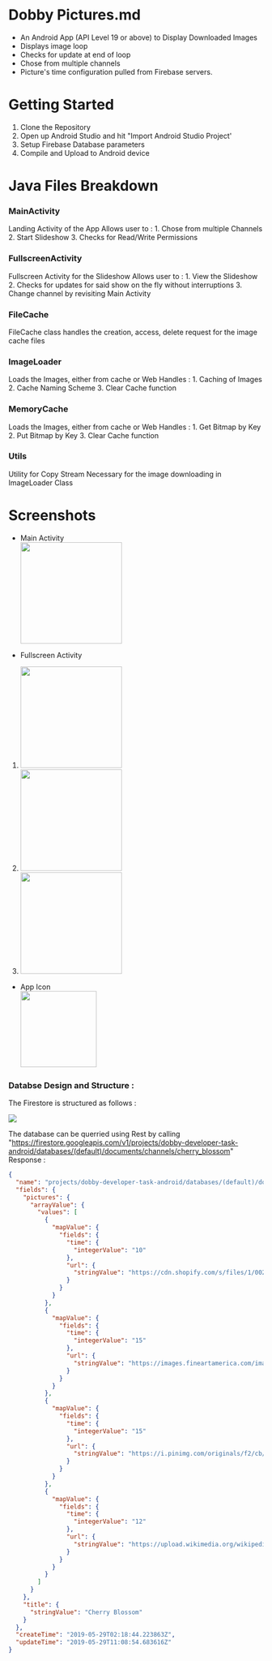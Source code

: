 # Dobby Pictures.md
- An Android App (API Level 19 or above) to Display Downloaded Images
- Displays image loop
- Checks for update at end of loop
- Chose from multiple channels
- Picture's time configuration pulled from Firebase servers.

# Getting Started
1. Clone the Repository
2. Open up Android Studio and hit "Import Android Studio Project'
3. Setup Firebase Database parameters
4. Compile and Upload to Android device


# Java Files Breakdown
### MainActivity
Landing Activity of the App
  Allows user to :
       1. Chose from multiple Channels
       2. Start Slideshow
       3. Checks for Read/Write Permissions
### FullscreenActivity
Fullscreen Activity for the Slideshow
 Allows user to :
       1. View the Slideshow
       2. Checks for updates for said show on the fly without interruptions
       3. Change channel by revisiting Main Activity

### FileCache
FileCache class handles the creation, access, delete request for the image cache files

### ImageLoader
Loads the Images, either from cache or Web
 Handles :
       1. Caching of Images
       2. Cache Naming Scheme
       3. Clear Cache function

### MemoryCache
Loads the Images, either from cache or Web
  Handles :
       1. Get Bitmap by Key
       2. Put Bitmap by Key
       3. Clear Cache function
### Utils
Utility for Copy Stream
 Necessary for the image downloading in ImageLoader Class
# Screenshots
- Main Activity
<br><img src="https://previews.dropbox.com/p/thumb/AAeWOrDBISvfuP40RkmvPwi3gzrECtwF_4u_LBIx3FwVdSUJfbpAZ_YQwbisNCwNF3gBXUYvGyBrQJnOcVKXgRd-pzhkpyix_RyoO2D3dg7wjT15X8QQVKH2CtWyTu_4UXFtik27xQiWDqsV_gvV0Hekrai8On7EFYwsUg6W4lMYr_LfqteXBO8H8-ea0B0T2mqnCsxXr8zIxEYcp2mlZ9DATSSTaQrDIIGVakWuA-kZ0EFosclmrYx2-0P8m-5xMHeatTA9l6w2TEYsUfuIAofmFNPV7Bvaea5Oht0YXD5m1IaNOxFgvHOnsDhol6fE7m4Vra330FNB67cNJqil5N4j/p.png?fv_content=true&size_mode=5" style="width:200px;"/>


- Fullscreen Activity
1. <img src="https://previews.dropbox.com/p/thumb/AAeeaceaKF1Uo0t59U7L7Q3lpN47t5EcCQAIuiMX789WxcBsVrsJ5oQ7oZ5Vz_GjSAJunh2lTKe0M2PHO5qSM_N0eZ6hfKRLtqxaeJRaVFglK1WeCTo5PY96DXBvgFyfZLhNaZWv0FkfsdXG34GD1NS7hck_6ZLNbHw3PTHYYEIqTvZhhWlL81r8zexWEg_B5Gv10w5UAmcgiNFJWIPC6KnHVHASp_eGBqGueM5UC1nSphs7J3hkXE3aPuBuua6cINw_3J-4gbtIHDNKoSqBjQ197BiTTAxXcrA9DdQpUo6LKgLNQgdv_tKnN9DPmoPxcFVgl6AdXYz3UpB71mAv5223/p.png?size=1600x1200&size_mode=3" style="width:200px;"/>
2. <img src="https://previews.dropbox.com/p/thumb/AAfV7PjNszrDlUVn2jLIqQBtRMp1Hn0ru7NHOpm5oMTLpnyo0J7e_8KdhBYIRrl9v9SHQubKP88hKT9Is7XGshbCkd2vwEkzYQsZ4nAY9hwdSLMoyFke_ZaEs8nPbnHfLKJqigjUXI2Hm5ggMrzMe7asiEkSZ84PXOvTDtL0H-qMyuKEQ0pleajHAfGizQBqbT_Ry6z6fYWIBwL_P6dVstKRczaEgyCHDw3XjVUzEj7gPvRtdkEclzeSPBKCryqo-UNa9X6ed8atTt_MpdCGXahyVP4IJxkgyY4s1MUCdpU5OMJBXN02gSrAWxcklKbhh51FH25N2eQJ0yj_xuIqRifG/p.png?fv_content=true&size_mode=5" style="width:200px;"/>
3. <img src="https://previews.dropbox.com/p/thumb/AAeVdZfDxPUuA3FY7MnZ_3MinpXO5fp-bDGv5axU4srMQCFz4UK9KFdwXPdOOGzICWg9tyEmb2yQuxunREkEBoWO1hSLUlhH28luT-4M0nZoFVTy3WJ-IhrDH0NGzuHgdoU6k89eLxbbCDM57LvEdtwZ1Sp5L8rCDNMx0SFe0ay3YGS1NPM6c31dgmzSzZ3W1tJOQqOfx5kWYu7CoDZj9sxsiGgb8i55iq70PKZaMv7b9G2HaybioIssb5fLxEchXWwXQeZha5cNgKrdSxuQl0Tmn2kFte3OThUuMYU2uvewj6LcEC1aXI8vlmCVYPOSsC6VGVt_PIps8ELTj0cAWRD9/p.png?fv_content=true&size_mode=5" style="width:200px;"/>


- App Icon
<br><img src="https://ucf84c43f6c205b16b7474e5ea56.previews.dropboxusercontent.com/p/thumb/AAfZ3D6FSWkDB5RQDVTL9AHh4zZbtNochcAagw8WxFcrboHI2lhGEbEeLx-JBjEFRDG5Bnt8f8HjpWSY4kfXZXSKEKHTtyAUVy9g_IBMRjHkCe6-RPs_RGK7UhbpATiZPHL38HbDOXVfJlovofKpvxKSI9AzFMq59xb3X1zT9ziCyYoK0xNqy1Z2tNXZX9Y0dBfzrqvdxpD3OVpy6z7QKIBCLJiSHyCskwl6PQxgYZDWBOZcIVk0hL8z0vjZJdkPJ13s71c_qnteVMN-rl1c8ZoCoBhHIhwDQYRyszdg4QfkEm4L3i-y9TY0rS-1iauXbtBLsXT8jmB2EMExFB4ieVTua87tPHA0Ndp8CRSNNZpeSMglyWzp8v2EaxM04KvpKL4/p.png?fv_content=true&size_mode=5" style="width:150px;"/>


### Databse Design and Structure :
The Firestore is structured as follows : 

![](https://ucb0564f6dcc1af9b354966c5694.previews.dropboxusercontent.com/p/thumb/AAdorveg-v6LE_jIWOHh7wNkhFLYbT3W-4wM0U2aLvn_DWW9NaCtRUe6SxnFdo-vhrHlas1m7VDfSDJ6olSdOvaA4-faOrm3Xc8gtWLfZo268RLE90E-J2OkuME0AzpFu8BwHWUnz8N6iv2HvdT7WWz3JigsDlBkOtFz-W9rNMEr6OKWNxR-uJRD-kKryqORYnSdQH3AgfC9k1kr6TrP0Qabg04J9gzW5RbOAokZmhJt7qMTuuUn9db8stSqWGxptaDc9D4-ARLEXK15VEAl6EIJqeWqQzEKK_NeXzccY-wn2BtsSmNOR9FiCvPA8mUI52WSt__VakfyMwURvL_h6iN9kyH3gYzvtMq5Pj__1qQwpSopyk5TWHcgkcRoZey25Tm4h5e9QvmDDK33ZHkVmME6TzCv15EZpw2mz3mEjxDpvhsmN9NJ-U807x_8OV7Q2361xheSB1KDX56rV0QmlDGh4gBe1JtNK_umj8A0fUoEag/p.png?fv_content=true&size_mode=5)

The database can be querried using Rest by calling "https://firestore.googleapis.com/v1/projects/dobby-developer-task-android/databases/(default)/documents/channels/cherry_blossom"
Response : 

```json
{
  "name": "projects/dobby-developer-task-android/databases/(default)/documents/channels/cherry_blossom",
  "fields": {
    "pictures": {
      "arrayValue": {
        "values": [
          {
            "mapValue": {
              "fields": {
                "time": {
                  "integerValue": "10"
                },
                "url": {
                  "stringValue": "https://cdn.shopify.com/s/files/1/0022/0774/4115/products/shirofugen2_1024x1024@2x.jpg?v=1547238249"
                }
              }
            }
          },
          {
            "mapValue": {
              "fields": {
                "time": {
                  "integerValue": "15"
                },
                "url": {
                  "stringValue": "https://images.fineartamerica.com/images/artworkimages/mediumlarge/1/cherry-blossom-tree-kristine-mueller-griffith.jpg"
                }
              }
            }
          },
          {
            "mapValue": {
              "fields": {
                "time": {
                  "integerValue": "15"
                },
                "url": {
                  "stringValue": "https://i.pinimg.com/originals/f2/cb/22/f2cb22a0a8fa04a51a28d6802c19db8a.jpg"
                }
              }
            }
          },
          {
            "mapValue": {
              "fields": {
                "time": {
                  "integerValue": "12"
                },
                "url": {
                  "stringValue": "https://upload.wikimedia.org/wikipedia/commons/8/87/Cerisiers_en_fleurs_au_parc_de_Sceaux.JPG"
                }
              }
            }
          }
        ]
      }
    },
    "title": {
      "stringValue": "Cherry Blossom"
    }
  },
  "createTime": "2019-05-29T02:18:44.223863Z",
  "updateTime": "2019-05-29T11:08:54.683616Z"
}
```